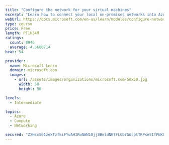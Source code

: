 ```yaml
---
title: "Configure the network for your virtual machines"
excerpt: "Learn how to connect your local on-premises networks into Azure using virtual networks, VPN gateways, and Azure ExpressRoute."
webUrl: https://docs.microsoft.com/en-us/learn/modules/configure-network-for-azure-virtual-machines/
type: course
price: Free
length: PT1H34M
ratings:
  count: 8946
  average: 4.6600714
heat: 54

provider:
  name: Microsoft Learn
  domain: microsoft.com
  images:
    - url: /assets/images/organizations/microsoft.com-50x50.jpg
      width: 50
      height: 50

levels:
  - Intermediate

topics:
  - Azure
  - Compute
  - Networking

secured: "Z2NsxS01zekTzfkiFYwAHIRwNWN10jj8BetdNEtFLGbrGGcptTRPseSIfPNKUjfzihAWYAkjsr5ixnkUxPcU4q8oOA1ig50axE3dw/ONDhZMOP3ZDzyOh45r2ERuSIwI8+Ma4q0gYyCaXWB650EXUscesgSnR9vge9hK6ftvTBd3Lv268Evdk41u7YQkzF8AEGwLUU/tX45yCdfpuwZv0XTw6wHcS1Oe12T7WeDvA52KhHUuO9TSCud6Zfc2OlIXJVwhVIkZRtvG9fJqxRzJ27Fq3UcT9UGiYhgvEgp9FQL20KF1PqxFIK07cvJb/uuC1s7EODy94u1YprBSB8Zn15PoTsEyfQfumzMFdO5ODzPOb7/w7MeTs2en6/Fw6QVBi6OHwwgdyZ1zrllWNgw7TqSy3qivs7d/l8O97MrlVWY=;Yh6CqbiT/VRmUzAU1dznQw=="
---
```


